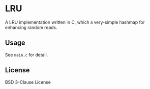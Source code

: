 # LRU

A LRU implementation written in C, which a very-simple hashmap for enhancing random reads.

## Usage
See `main.c` for detail.

## License
BSD 3-Clause License
